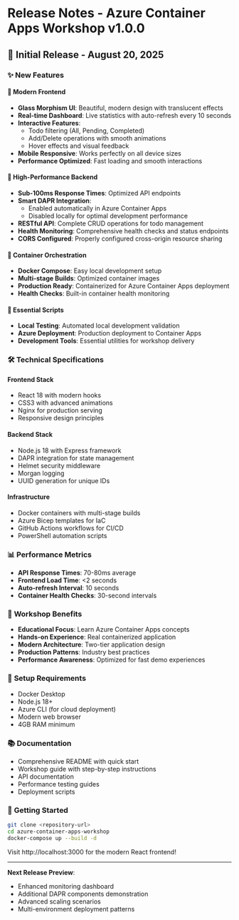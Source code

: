 # Release Notes - Azure Container Apps Workshop v1.0.0

## 🎉 Initial Release - August 20, 2025

### ✨ **New Features**

#### 🎨 **Modern Frontend**
- **Glass Morphism UI**: Beautiful, modern design with translucent effects
- **Real-time Dashboard**: Live statistics with auto-refresh every 10 seconds
- **Interactive Features**: 
  - Todo filtering (All, Pending, Completed)
  - Add/Delete operations with smooth animations
  - Hover effects and visual feedback
- **Mobile Responsive**: Works perfectly on all device sizes
- **Performance Optimized**: Fast loading and smooth interactions

#### 🚀 **High-Performance Backend**
- **Sub-100ms Response Times**: Optimized API endpoints
- **Smart DAPR Integration**: 
  - Enabled automatically in Azure Container Apps
  - Disabled locally for optimal development performance
- **RESTful API**: Complete CRUD operations for todo management
- **Health Monitoring**: Comprehensive health checks and status endpoints
- **CORS Configured**: Properly configured cross-origin resource sharing

#### 🐳 **Container Orchestration**
- **Docker Compose**: Easy local development setup
- **Multi-stage Builds**: Optimized container images
- **Production Ready**: Containerized for Azure Container Apps deployment
- **Health Checks**: Built-in container health monitoring

#### 📜 **Essential Scripts**
- **Local Testing**: Automated local development validation
- **Azure Deployment**: Production deployment to Container Apps
- **Development Tools**: Essential utilities for workshop delivery

### 🛠️ **Technical Specifications**

#### **Frontend Stack**
- React 18 with modern hooks
- CSS3 with advanced animations
- Nginx for production serving
- Responsive design principles

#### **Backend Stack**
- Node.js 18 with Express framework
- DAPR integration for state management
- Helmet security middleware
- Morgan logging
- UUID generation for unique IDs

#### **Infrastructure**
- Docker containers with multi-stage builds
- Azure Bicep templates for IaC
- GitHub Actions workflows for CI/CD
- PowerShell automation scripts

### 📊 **Performance Metrics**
- **API Response Times**: 70-80ms average
- **Frontend Load Time**: <2 seconds
- **Auto-refresh Interval**: 10 seconds
- **Container Health Checks**: 30-second intervals

### 🎯 **Workshop Benefits**
- **Educational Focus**: Learn Azure Container Apps concepts
- **Hands-on Experience**: Real containerized application
- **Modern Architecture**: Two-tier application design
- **Production Patterns**: Industry best practices
- **Performance Awareness**: Optimized for fast demo experiences

### 🔧 **Setup Requirements**
- Docker Desktop
- Node.js 18+
- Azure CLI (for cloud deployment)
- Modern web browser
- 4GB RAM minimum

### 📚 **Documentation**
- Comprehensive README with quick start
- Workshop guide with step-by-step instructions
- API documentation
- Performance testing guides
- Deployment scripts

### 🚀 **Getting Started**
```bash
git clone <repository-url>
cd azure-container-apps-workshop
docker-compose up --build -d
```

Visit http://localhost:3000 for the modern React frontend!

---

**Next Release Preview**: 
- Enhanced monitoring dashboard
- Additional DAPR components demonstration
- Advanced scaling scenarios
- Multi-environment deployment patterns
